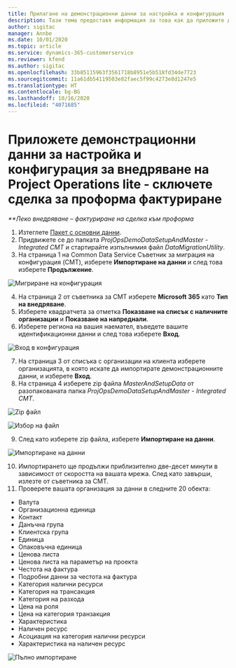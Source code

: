 ```yaml
---
title: Прилагане на демонстрационни данни за настройка и конфигурация
description: Тази тема предоставя информация за това как да приложите демонстрационни данни за настройка конфигурационни в Project Operations.
author: sigitac
manager: Annbe
ms.date: 10/01/2020
ms.topic: article
ms.service: dynamics-365-customerservice
ms.reviewer: kfend
ms.author: sigitac
ms.openlocfilehash: 33b85115963f3561718b8951e5b518fd34de7723
ms.sourcegitcommit: 11a61db54119503e82faec5f99c4273e8d1247e5
ms.translationtype: HT
ms.contentlocale: bg-BG
ms.lasthandoff: 10/16/2020
ms.locfileid: "4071685"
---
```

# <a name="apply-demo-setup-and-configuration-data-for-project-operations-lite-deployment---deal-to-proforma-invoicing"></a>Приложете демонстрационни данни за настройка и конфигурация за внедряване на Project Operations lite - сключете сделка за проформа фактуриране

_**Леко внедряване – фактуриране на сделка към проформа_

1. Изтеглете [Пакет с основни данни](https://download.microsoft.com/download/3/4/1/341bf279-a64f-4baa-af31-ce624859b518/ProjOpsSampleSetupData%20-%20CE%20only%20CMT.zip). 
2. Придвижете се до папката *ProjOpsDemoDataSetupAndMaster - Integrated CMT* и стартирайте изпълнимия файл *DataMigrationUtility*.
3. На страница 1 на Common Data Service Съветник за миграция на конфигурация (CMT), изберете **Импортиране на данни** и след това изберете **Продължение**.

![Мигриране на конфигурация](./media/1ConfigurationMigration.png)

4. На страница 2 от съветника за CMT изберете **Microsoft 365** като **Тип на внедряване**.
5. Изберете квадратчета за отметка **Показване на списък с наличните организации** и **Показване на напреднали**.
6. Изберете региона на вашия наемател, въведете вашите идентификационни данни и след това изберете **Вход**.

![Вход в конфигурация](./media/2ConfigurationSignin.png)

7. На страница 3 от списъка с организации на клиента изберете организацията, в която искате да импортирате демонстрационните данни, и изберете **Вход**.
8. На страница 4 изберете zip файла *MasterAndSetupData* от разопакованата папка *ProjOpsDemoDataSetupAndMaster - Integrated CMT*.

![Zip файл](./media/3ZipFile.png)

![Избор на файл](./media/4SelectAFile.png)

9. След като изберете zip файла, изберете **Импортиране на данни**.

![Импортиране на данни](./media/5ImportData.png)

10. Импортирането ще продължи приблизително две-десет минути в зависимост от скоростта на вашата мрежа. След като завърши, излезте от съветника за CMT. 
11. Проверете вашата организация за данни в следните 20 обекта:

- Валута
- Организационна единица
- Контакт
- Данъчна група
- Клиентска група
- Единица
- Опаковъчна единица
- Ценова листа
- Ценова листа на параметър на проекта
- Честота на фактура
- Подробни данни за честота на фактура
- Категория налични ресурси
- Категория на трансакция
- Категория на разхода
- Цена на роля
- Цена на категория транзакция
- Характеристика
- Наличен ресурс
- Асоциация на категория налични ресурси
- Характеристика на наличен ресурс

![Пълно импортиране](./media/6CompleteImport.png)
